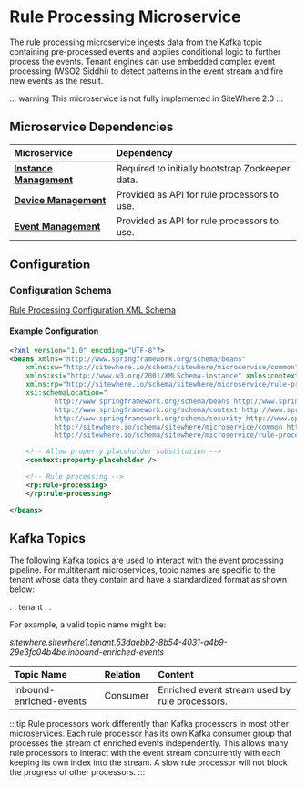 # Rule Processing Microservice

<MicroserviceBadge text="Multitenant Microservice" type="multitenant"/>
The rule processing microservice ingests data from the Kafka topic containing
pre-processed events and applies conditional logic to further process the events. Tenant engines
can use embedded complex event processing (WSO2 Siddhi) to detect patterns in the event
stream and fire new events as the result.

::: warning
This microservice is not fully implemented in SiteWhere 2.0
:::

## Microservice Dependencies

| Microservice                                        | Dependency                                      |
| :-------------------------------------------------- | :---------------------------------------------- |
| **[Instance Management](./instance-management.md)** | Required to initially bootstrap Zookeeper data. |
| **[Device Management](./device-management.md)**     | Provided as API for rule processors to use.     |
| **[Event Management](./event-management.md)**       | Provided as API for rule processors to use.     |

## Configuration

### Configuration Schema

[Rule Processing Configuration XML Schema](http://sitewhere.io/schema/sitewhere/microservice/rule-processing/current/rule-processing.xsd)

#### Example Configuration

```xml
<?xml version="1.0" encoding="UTF-8"?>
<beans xmlns="http://www.springframework.org/schema/beans"
	xmlns:sw="http://sitewhere.io/schema/sitewhere/microservice/common"
	xmlns:xsi="http://www.w3.org/2001/XMLSchema-instance" xmlns:context="http://www.springframework.org/schema/context"
	xmlns:rp="http://sitewhere.io/schema/sitewhere/microservice/rule-processing"
	xsi:schemaLocation="
           http://www.springframework.org/schema/beans http://www.springframework.org/schema/beans/spring-beans-3.1.xsd
           http://www.springframework.org/schema/context http://www.springframework.org/schema/context/spring-context-3.1.xsd
           http://www.springframework.org/schema/security http://www.springframework.org/schema/security/spring-security-3.0.xsd
           http://sitewhere.io/schema/sitewhere/microservice/common http://sitewhere.io/schema/sitewhere/microservice/common/current/microservice-common.xsd
           http://sitewhere.io/schema/sitewhere/microservice/rule-processing http://sitewhere.io/schema/sitewhere/microservice/rule-processing/current/rule-processing.xsd">

	<!-- Allow property placeholder substitution -->
	<context:property-placeholder />

	<!-- Rule processing -->
	<rp:rule-processing>
	</rp:rule-processing>

</beans>
```

## Kafka Topics

The following Kafka topics are used to interact with the event processing pipeline.
For multitenant microservices, topic names are specific to the tenant whose data
they contain and have a standardized format as shown below:

<MicroserviceBadge text="Product Id" type="multitenant"/>. <MicroserviceBadge text="Instance Id" type="multitenant"/>. tenant . <MicroserviceBadge text="Tenant UUID" type="multitenant"/>. <MicroserviceBadge text="Topic Name" type="multitenant"/>

For example, a valid topic name might be:

_sitewhere.sitewhere1.tenant.53daebb2-8b54-4031-a4b9-29e3fc04b4be.inbound-enriched-events_

| Topic Name              | Relation | Content                                        |
| :---------------------- | :------- | :--------------------------------------------- |
| inbound-enriched-events | Consumer | Enriched event stream used by rule processors. |

:::tip
Rule processors work differently than Kafka processors in most other microservices. Each rule
processor has its own Kafka consumer group that processes the stream of enriched events independently.
This allows many rule processors to interact with the event stream concurrently with each keeping its
own index into the stream. A slow rule processor will not block the progress of other processors.
:::
